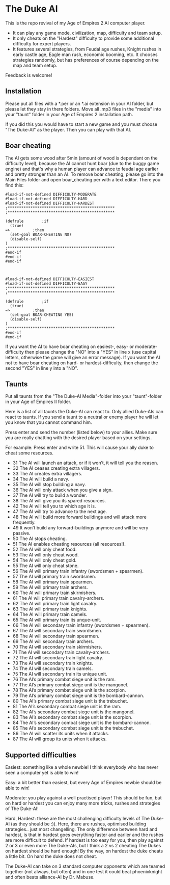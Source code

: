 # The Duke AI

This is the repo revival of my Age of Empires 2 AI computer player.

* It can play any game mode, civilization, map, difficulty and team setup.
* It only cheats on the "Hardest" difficulty to provide some additional difficulty for expert players.
* It features several strategies, from Feudal age rushes, Knight rushes in early castle age, Eagle man rush, economic booming, etc. It chooses strategies randomly, but has preferences of course depending on the map and team setup.

Feedback is welcome!

## Installation

Please put all files with a *.per or an *.ai extension in your AI folder, but please let they stay in there folders.
Move all .mp3 files in the "media" into your "taunt" folder in your Age of Empires 2 installation path.

If you did this you would have to start a new game and you must choose "The Duke-AI" as the player. Then you can play with that AI.

## Boar cheating

The AI gets some wood after 5min (amount of wood is dependant on the difficulty level), because the AI cannot hunt boar (due to the buggy game engine) and that's why
a human player can advance to feudal age earlier and pretty stronger than an AI. To remove boar cheating, please go into the Main Files folder and open boar_cheating.per with a text editor. There you find this:


```
#load-if-not-defined DIFFICULTY-MODERATE
#load-if-not-defined DIFFICULTY-HARD
#load-if-not-defined DIFFICULTY-HARDEST
;***********************************************
;***********************************************

(defrule        ;if
  (true)
=>          ;then
  (set-goal BOAR-CHEATING NO)
  (disable-self)
)
;***********************************************
#end-if
#end-if
#end-if



#load-if-not-defined DIFFICULTY-EASIEST
#load-if-not-defined DIFFICULTY-EASY
;***********************************************
;***********************************************

(defrule        ;if
  (true)
=>          ;then
  (set-goal BOAR-CHEATING YES)
  (disable-self)
)
;***********************************************
#end-if
#end-if
```


If you want the AI to have boar cheating on easiest-, easy- or moderate-difficulty then please change the "NO" into a "YES" in line x (use capital letters, otherwise the game will give an error message).
If you want the AI not to have boar cheating on hard- or hardest-difficulty, then change the second "YES" in line y into a "NO".

## Taunts

Put all taunts from the "The Duke-AI Media"-folder into your "taunt"-folder in your Age of Empires II folder.

Here is a list of all taunts the Duke-AI can react to. Only allied Duke-AIs can react to taunts. If you send a taunt to a neutral or enemy player he will let you know that you cannot command him.

Press enter and send the number (listed below) to your allies. Make sure you are really chatting with the desired player based on your settings.

For example: Press enter and write 51. This will cause your ally duke to cheat some resources.

* 31  The AI will launch an attack, or if it won’t, it will tell you the reason.
* 32  The AI ceases creating extra villagers.
* 33  The AI creates extra villagers.
* 34  The AI will build a navy.
* 35  The AI will stop building a navy.
* 36  The AI will only attack when you give a sign.
* 37  The AI will try to build a wonder.
* 38  The AI will give you its spared resources.
* 42  The AI will tell you to which age it is.
* 47  The AI will try to advance to the next age.
* 48  The AI will build more forward buildings and will attack more frequently.
* 49  It won’t build any forward-buildings anymore and will be very passive.
* 50  The AI stops cheating.
* 51  The AI enables cheating resources (all resources!).
* 52  The AI will only cheat food.
* 53  The AI will only cheat wood.
* 54  The AI will only cheat gold.
* 55  The AI will only cheat stone.
* 56  The AI will primary train infantry (swordsmen + spearmen).
* 57  The AI will primary train swordsmen.
* 58  The AI will primary train spearmen.
* 59  The AI will primary train archers.
* 60  The AI will primary train skirmishers.
* 61  The AI will primary train cavalry-archers.
* 62  The AI will primary train light cavalry.
* 63  The AI will primary train knights.
* 64  The AI will primary train camels.
* 65  The AI will primary train its unque-unit.
* 66  The AI will secondary train infantry (swordsmen + spearmen).
* 67  The AI will secondary train swordsmen.
* 68  The AI will secondary train spearmen.
* 69  The AI will secondary train archers.
* 70  The AI will secondary train skirmishers.
* 71  The AI will secondary train cavalry-archers.
* 72  The AI will secondary train light cavalry.
* 73  The AI will secondary train knights.
* 74  The AI will secondary train camels.
* 75  The AI will secondary train its unique unit.
* 76  The AI’s primary combat siege unit is the ram.
* 77  The AI’s primary combat siege unit is the mangonel.
* 78  The AI’s primary combat siege unit is the scorpion.
* 79  The AI’s primary combat siege unit is the bombard-cannon.
* 80  The AI’s primary combat siege unit is the trebuchet.
* 81  The AI’s secondary combat siege unit is the ram.
* 82  The AI’s secondary combat siege unit is the mangonel.
* 83  The AI’s secondary combat siege unit is the scorpion.
* 84  The AI’s secondary combat siege unit is the bombard-cannon.
* 85  The AI’s secondary combat siege unit is the trebuchet.
* 86  The AI will scatter its units when it attacks.
* 87  The AI will group its units when it attacks.

## Supported difficulties

Easiest: something like a whole newbie! I think everybody who has never seen a computer yet is able to win!

Easy: a bit better than easiest, but every Age of Empires newbie should be able to win!

Moderate: you play against a well practised player! This should be fun, but on hard or hardest you can enjoy many more tricks, rushes and strategies of The Duke-AI!

Hard, Hardest: these are the most challenging difficulty levels of The Duke-AI (as they should be :)). Here, there are rushes, optimised building strategies.. just most changelling.
The only difference between hard and hardest, is that in hardest goes everything faster and earlier and the rushes are more difficult to defend.
If hardest is too easy for you, then play against 2 or 3 or even more The Duke-AIs, but I think a 2 vs 2 cheating The Dukes on hardest should be hard enough! By the way, on hardest the duke cheats a little bit. On hard the duke does not cheat.

The Duke-AI can take on 3 standard computer opponents which are teamed together (not always, but often) and in one test it could beat phoenixknight and often beats alliance-AI by Dr. Mabuse.
